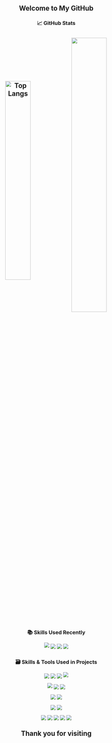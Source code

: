 <h2 align='center'>
  Welcome to My GitHub
</h2>

<h3 align='center'>📈 GitHub Stats</h3>
<h2 align='center'>
<img src="https://github-readme-stats.vercel.app/api/top-langs/?username=Jang-Sijin&amp;hide=glsl,ShaderLab,Mathematica,Javascript,CMake,Html,ASP.NET,HLSL&amp;layout=compact&langs_count=10&theme=onedark" alt="Top Langs" width="40%" style="vertical-align: middle;"/>
<img src="https://github-readme-streak-stats.herokuapp.com/?user=Jang-Sijin&theme=radical&hide_border=true&background=0D1117&stroke=58A6FF" width="47%" style="vertical-align: middle;"/>
</h2>

<h3 align='center'>📚 Skills Used Recently </h3>
<p align='center'>
<img src="https://img.shields.io/badge/Unity-000000?style=flat-square&logo=unity&logoColor=white"/> 
<img src="https://img.shields.io/badge/C%23-512BD4?style=flat-square&logo=C%23&logoColor=white" style="vertical-align: middle;"/>
<img src="https://img.shields.io/badge/Firebase-FFCA28?style=flat-square&logo=firebase&logoColor=black" style="vertical-align: middle;"/>
<img src="https://img.shields.io/badge/MariaDB-003545?style=flat-square&logo=mariadb&logoColor=white" style="vertical-align: middle;"/>
</p>
<h2 align='center'></h2>

<h3 align='center'>🗃️ Skills & Tools Used in Projects </h3>
<p align='center'>
<img src="https://img.shields.io/badge/C%23-512BD4?style=flat-square&logo=C%23&logoColor=white" style="vertical-align: middle;"/>
<img src="https://img.shields.io/badge/C%2B%2B-00599C?style=flat-square&logo=C%2B%2B&logoColor=white" style="vertical-align: middle;"/>
<img src="https://img.shields.io/badge/C-00599C?style=flat-square&logo=C&logoColor=white" style="vertical-align: middle;"/>
  <img src="https://img.shields.io/badge/Java-437291?style=flat-square&logoColor=white"/>
</p>

<p align='center'>
<img src="https://img.shields.io/badge/Unity-000000?style=flat-square&logo=unity&logoColor=white"/> 
<img src="https://img.shields.io/badge/OpenGL-4479A1?style=flat-square&logo=opengl&logoColor=white&color=4479A1" style="vertical-align: middle;"/>
<img src="https://img.shields.io/badge/DirectX-0078D4?style=flat-square&logo=windows&logoColor=white" style="vertical-align: middle;"/>
</p>

<p align='center'>
<img src="https://img.shields.io/badge/Firebase-FFCA28?style=flat-square&logo=firebase&logoColor=black" style="vertical-align: middle;"/>
<img src="https://img.shields.io/badge/MariaDB-003545?style=flat-square&logo=mariadb&logoColor=white" style="vertical-align: middle;"/>
</p>

<p align='center'>
<img src="https://img.shields.io/badge/GitHub-181717?style=flat-square&logo=github&logoColor=white" style="vertical-align: middle;"/>
<img src="https://img.shields.io/badge/SVN-809CC9?style=flat-square&logo=apache-subversion&logoColor=white" style="vertical-align: middle;"/>
</p>

<p align='center'>
<img src="https://img.shields.io/badge/Slack-4A154B?style=flat-square&logo=slack&logoColor=white" style="vertical-align: middle;"/>
<img src="https://img.shields.io/badge/Teams-6264A7?style=flat-square&logo=microsoft-teams&logoColor=white" style="vertical-align: middle;"/>
<img src="https://img.shields.io/badge/Notion-000000?style=flat-square&logo=notion&logoColor=white" style="vertical-align: middle;"/>
<img src="https://img.shields.io/badge/Confluence-172B4D?style=flat-square&logo=confluence&logoColor=white" style="vertical-align: middle;"/>
<img src="https://img.shields.io/badge/Jira-0052CC?style=flat-square&logo=jira&logoColor=white" style="vertical-align: middle;"/>
</p>
<h2 align='center'></h2>

<h2 align='center'> Thank you for visiting </h2>
